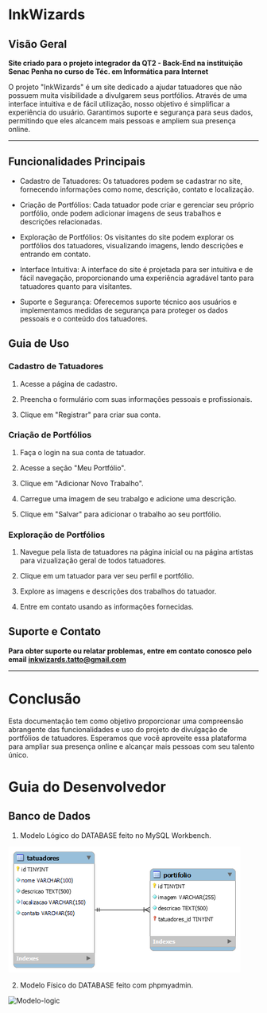 # InkWizards

## Visão Geral

**Site criado para o projeto integrador da QT2 - Back-End na instituição Senac Penha no curso de Téc. em Informática para Internet**

O projeto "InkWizards" é um site dedicado a ajudar tatuadores que não possuem muita visibilidade a divulgarem seus portfólios. Através de uma interface intuitiva e de fácil utilização, nosso objetivo é simplificar a experiência do usuário. Garantimos suporte e segurança para seus dados, permitindo que eles alcancem mais pessoas e ampliem sua presença online.

---

## Funcionalidades Principais

- Cadastro de Tatuadores:
Os tatuadores podem se cadastrar no site, fornecendo informações como nome, descrição, contato e localização.

- Criação de Portfólios:
Cada tatuador pode criar e gerenciar seu próprio portfólio, onde podem adicionar imagens de seus trabalhos e descrições relacionadas.

- Exploração de Portfólios:
Os visitantes do site podem explorar os portfólios dos tatuadores, visualizando imagens, lendo descrições e entrando em contato.

- Interface Intuitiva:
A interface do site é projetada para ser intuitiva e de fácil navegação, proporcionando uma experiência agradável tanto para tatuadores quanto para visitantes.

- Suporte e Segurança: 
Oferecemos suporte técnico aos usuários e implementamos medidas de segurança para proteger os dados pessoais e o conteúdo dos tatuadores.

## Guia de Uso

### Cadastro de Tatuadores

1. Acesse a página de cadastro.

2. Preencha o formulário com suas informações pessoais e profissionais.

3. Clique em "Registrar" para criar sua conta.

### Criação de Portfólios

1. Faça o login na sua conta de tatuador.

2. Acesse a seção "Meu Portfólio".

3. Clique em "Adicionar Novo Trabalho".

4. Carregue uma imagem de seu trabalgo e adicione uma descrição.

5. Clique em "Salvar" para adicionar o trabalho ao seu portfólio.

### Exploração de Portfólios

1. Navegue pela lista de tatuadores na página inicial ou na página artistas para vizualização geral de todos tatuadores.

2. Clique em um tatuador para ver seu perfil e portfólio.

3. Explore as imagens e descrições dos trabalhos do tatuador.

4. Entre em contato usando as informações fornecidas.

## Suporte e Contato
**Para obter suporte ou relatar problemas, entre em contato conosco pelo email inkwizards.tatto@gmail.com**


---
# Conclusão
Esta documentação tem como objetivo proporcionar uma compreensão abrangente das funcionalidades e uso do projeto de divulgação de portfólios de tatuadores. Esperamos que você aproveite essa plataforma para ampliar sua presença online e alcançar mais pessoas com seu talento único.

# Guia do Desenvolvedor

## Banco de Dados
1. Modelo Lógico do DATABASE feito no MySQL Workbench.

![Modelo-logico-InkWizards](./database/Workbench/tatuadores.png)

2. Modelo Físico do DATABASE feito com phpmyadmin.

![Modelo-logic]()

